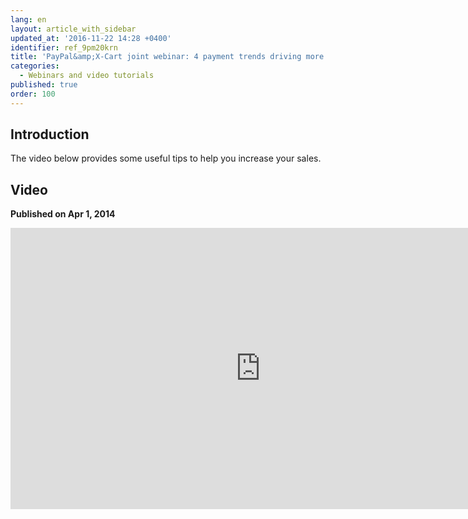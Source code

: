 ```yaml
---
lang: en
layout: article_with_sidebar
updated_at: '2016-11-22 14:28 +0400'
identifier: ref_9pm20krn
title: 'PayPal&amp;X-Cart joint webinar: 4 payment trends driving more sales in 2014'
categories:
  - Webinars and video tutorials
published: true
order: 100
---
```



## Introduction

The video below provides some useful tips to help you increase your sales.

## Video
**Published on Apr 1, 2014**
<iframe class="youtube-player" type="text/html" style="width: 800px; height: 450px" src="https://www.youtube.com/embed/9F6vdcJDOow" frameborder="0"></iframe>
